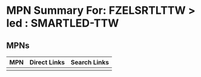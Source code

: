 



# MPN Summary For: FZELSRTLTTW > led : SMARTLED-TTW

## MPNs
  

|MPN|Direct Links|Search Links|
| :--- | :--- | :--- |
||||
